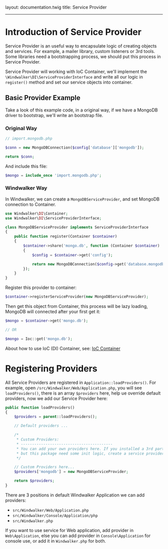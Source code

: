 layout: documentation.twig
title: Service Provider

---

# Introduction of Service Provider

Service Provider is an useful way to encapsulate logic of creating objects and services. For example, a mailer library, 
custom listeners or 3rd tools. Some libraries need a bootstrapping process, we should put this process in Service Provider.

Service Provider will working with IoC Container, we'll implement the `\Windwalker\DI\ServiceProviderInterface` 
and write all our logic in `register()` method and set our service objects into container.
 
## Basic Provider Example

Take a look of this example code, in a original way, if we have a MongoDB driver to bootstrap, we'll write an bootstrap file.

### Original Way

``` php
// import.mongodb.php

$conn = new MongoDBConnection($config['database']['mongodb']);

return $conn;
```

And include this file:

``` php
$mongo = include_once 'import.mongodb.php';
```

### Windwalker Way

In Windwalker, we can create a `MongoDBServiceProvider`, and set MongoDB connection to Container.

``` php
use Windwalker\DI\Container;
use Windwalker\DI\ServiceProviderInterface;

class MongoDBServiceProvider implements ServiceProviderInterface
{
    public function register(Container $container)
    {
        $container->share('mongo.db', function (Container $container)
        {
            $config = $container->get('config');

            return new MongoDBConnection($config->get('database.mongodb'));
        });
    }
}

```

Register this provider to container:

``` php
$container->registerServiceProvider(new MongoDBServiceProvider);
```

Then get this object from Container, this process will be lazy loading, MongoDB will connected after your first get it:

``` php
$mongo = $container->get('mongo.db');

// OR

$mongo = Ioc::get('mongo.db');
```

About how to use IoC (DI) Container, see: [IoC Container](ioc-container.html)

# Registering Providers

All Service Providers are registered in `Application::loadProviders()`. For example, open `/src/Windwalker/Web/Application.php`, 
you will see `loadProviders()`, there is an array `$providers` here, help ue override default providers, now we add our Service Provider here:

``` php
public function loadProviders()
{
    $providers = parent::loadProviders();

    // Default providers ...

    /*
     * Custom Providers:
     * -----------------------------------------
     * You can add your own providers here. If you installed a 3rd party packages from composer,
     * but this package need some init logic, create a service provider to do this and register it here.
     */

    // Custom Providers here...
    $providers['mongodb'] = new MongoDBServiceProvider;

    return $providers;
}
```

There are 3 positions in default Windwalker Application we can add providers:

- `src/Windwalker/Web/Application.php`
- `src/Windwalker/Console/Application/php`
- `src/Windwalker.php`

If you want to use service for Web application, add provider in `Web\Application`, else you can add provider in `Console\Application`
for console use, or add it in `Windwalker.php` for both.

